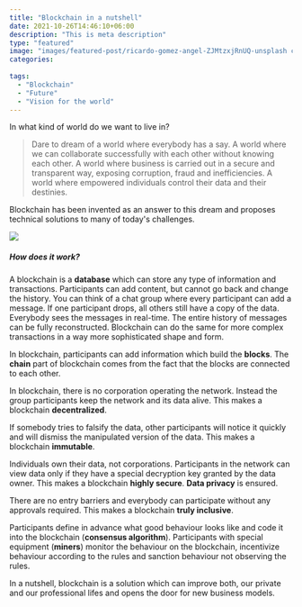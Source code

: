 ```yaml
---
title: "Blockchain in a nutshell"
date: 2021-10-26T14:46:10+06:00
description: "This is meta description"
type: "featured"
image: "images/featured-post/ricardo-gomez-angel-ZJMtzxjRnUQ-unsplash cropped.jpg"
categories: 
 
tags:
  - "Blockchain"
  - "Future"
  - "Vision for the world"
---
```

In what kind of world do we want to live in? 

>  Dare to dream of a world where everybody has a say. A world where we can collaborate successfully with each other without knowing each other. A world where business is carried out in a secure and transparent way, exposing corruption, fraud and inefficiencies. A world where empowered individuals control their data and their destinies. 

Blockchain has been invented as an answer to this dream and proposes technical solutions to many of today's challenges. 

![](../images/post-img.jpg)

##### How does it work?

A	blockchain is a **database** which can store any type of information and transactions. Participants can add content, but cannot go back and change the history. You can think of a chat group where every participant can add a message. If one participant drops, all others still have a copy of the data. Everybody sees the messages in real-time. The entire history of messages can be fully reconstructed. Blockchain can do the same for more complex transactions in a way more sophisticated shape and form.

In blockchain, participants can add information which build the **blocks**. The **chain** part of blockchain comes from the fact that the blocks are connected to each other.  

In blockchain, there is no corporation operating the network. Instead the group participants keep the network and its data alive. This makes a blockchain **decentralized**. 

If somebody tries to falsify the data, other participants will notice it quickly and will dismiss the manipulated version of the data. This makes a blockchain **immutable**.  

Individuals own their data, not corporations. Participants in the network can view data only if they have a special decryption key granted by the data owner. This makes a blockchain **highly secure**. **Data privacy** is ensured.

There are no entry barriers and everybody can participate without any approvals required. This makes a blockchain **truly inclusive**.

Participants define in advance what good behaviour looks like and code it into the blockchain (**consensus algorithm**). Participants with special equipment (**miners**) monitor the behaviour on the blockchain, incentivize behaviour according to the rules and sanction behaviour not observing the rules. 

In a nutshell, blockchain is a solution which can improve both, our private and our professional lifes and opens the door for new business models. 

